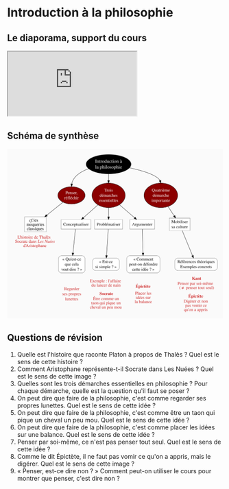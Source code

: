 # Introduction à la philosophie

## Le diaporama, support du cours

<iframe src="https://eyssette.github.io/marp-slides/slides/introduction-philosophie.html"> </iframe>


## Schéma de synthèse

![](https://raw.githubusercontent.com/eyssette/graphviz-examples/master/diagram/introduction-philosophie2.svg)

## Questions de révision

1. Quelle est l'histoire que raconte Platon à propos de Thalès ? Quel est le sens de cette histoire ?
2. Comment Aristophane représente-t-il Socrate dans Les Nuées ? Quel est le sens de cette image ?
3. Quelles sont les trois démarches essentielles en philosophie ? Pour chaque démarche, quelle est la question qu'il faut se poser ?
4. On peut dire que faire de la philosophie, c'est comme regarder ses propres lunettes. Quel est le sens de cette idée ?
5. On peut dire que faire de la philosophie, c'est comme être un taon qui pique un cheval un peu mou. Quel est le sens de cette idée ?
6. On peut dire que faire de la philosophie, c'est comme placer les idées sur une balance. Quel est le sens de cette idée ?
7. Penser par soi-même, ce n'est pas penser tout seul. Quel est le sens de cette idée ?
8. Comme le dit Épictète, il ne faut pas vomir ce qu'on a appris, mais le digérer. Quel est le sens de cette image ?
9. « Penser, est-ce dire non ? » Comment peut-on utiliser le cours pour montrer que penser, c'est dire non ?
